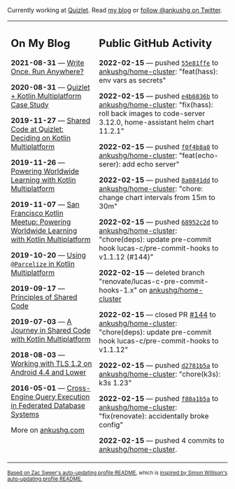 Currently working at [Quizlet](https://quizlet.com/). Read [my blog](https://ankushg.com/) or [follow @ankushg on Twitter](https://twitter.com/ankushg).

<table><tr><td valign="top" width="40%">

## On My Blog
<!-- blog starts -->
**2021-08-31** — [Write Once, Run Anywhere?](https://ankushg.com/posts/write-once-run-anywhere-increment/)

**2020-08-31** — [Quizlet + Kotlin Multiplatform Case Study](https://ankushg.com/posts/quizlet-kotlin-multiplatform-case-study/)

**2019-11-27** — [Shared Code at Quizlet: Deciding on Kotlin Multiplatform](https://ankushg.com/posts/shared-code-kotlin-multiplatform/)

**2019-11-26** — [Powering Worldwide Learning with Kotlin Multiplatform](https://ankushg.com/speaking/droidcon-sf-2019)

**2019-11-07** — [San Francisco Kotlin Meetup: Powering Worldwide Learning with Kotlin Multiplatform](https://ankushg.com/speaking/sf-kotlin-meetup-2019)

**2019-10-20** — [Using `@Parcelize` in Kotlin Multiplatform](https://ankushg.com/posts/multiplatform-parcelize/)

**2019-09-17** — [Principles of Shared Code](https://ankushg.com/speaking/denver-startup-week-2019)

**2019-07-03** — [A Journey in Shared Code with Kotlin Multiplatform](https://ankushg.com/speaking/droidcon-berlin-2019)

**2018-08-03** — [Working with TLS 1.2 on Android 4.4 and Lower](https://ankushg.com/posts/tls-1.2-on-android/)

**2016-05-01** — [Cross-Engine Query Execution in Federated Database Systems](https://ankushg.com/projects/thesis)
<!-- blog ends -->
More on [ankushg.com](https://ankushg.com/)
</td><td valign="top" width="60%">

## Public GitHub Activity
<!-- githubActivity starts -->
**2022-02-15** — pushed [`55e81ffe`](https://github.com/ankushg/home-cluster/commit/55e81ffe7aeb32a5e286e718e324d5561d052670) to [ankushg/home-cluster](https://api.github.com/repos/ankushg/home-cluster): "feat(hass): env vars as secrets"

**2022-02-15** — pushed [`e4b6836b`](https://github.com/ankushg/home-cluster/commit/e4b6836bbee7b3050cae883ddbed3b3f54bf4411) to [ankushg/home-cluster](https://api.github.com/repos/ankushg/home-cluster): "fix(hass): roll back images to code-server 3.12.0, home-assistant helm chart 11.2.1"

**2022-02-15** — pushed [`f0f4b8a0`](https://github.com/ankushg/home-cluster/commit/f0f4b8a078ce57a002e493f6e3a523e8bea0c733) to [ankushg/home-cluster](https://api.github.com/repos/ankushg/home-cluster): "feat(echo-serer): add echo server"

**2022-02-15** — pushed [`8a0841dd`](https://github.com/ankushg/home-cluster/commit/8a0841dd3b3951033f50c58688ddc008f01878a8) to [ankushg/home-cluster](https://api.github.com/repos/ankushg/home-cluster): "chore: change chart intervals from 15m to 30m"

**2022-02-15** — pushed [`68952c2d`](https://github.com/ankushg/home-cluster/commit/68952c2d7d618f6f4ff5acdbe91b670ebefc8d6f) to [ankushg/home-cluster](https://api.github.com/repos/ankushg/home-cluster): "chore(deps): update pre-commit hook lucas-c/pre-commit-hooks to v1.1.12 (#144)"

**2022-02-15** — deleted branch "renovate/lucas-c-pre-commit-hooks-1.x" on [ankushg/home-cluster](https://api.github.com/repos/ankushg/home-cluster)

**2022-02-15** — closed PR [#144](https://github.com/ankushg/home-cluster/pull/144) to [ankushg/home-cluster](https://api.github.com/repos/ankushg/home-cluster): "chore(deps): update pre-commit hook lucas-c/pre-commit-hooks to v1.1.12"

**2022-02-15** — pushed [`d2781b5a`](https://github.com/ankushg/home-cluster/commit/d2781b5ac2513b03ab4368ebb85bdeba9e49383c) to [ankushg/home-cluster](https://api.github.com/repos/ankushg/home-cluster): "chore(k3s): k3s 1.23"

**2022-02-15** — pushed [`f88a1b5a`](https://github.com/ankushg/home-cluster/commit/f88a1b5ae3cfe9925b5f983806ee54657071b489) to [ankushg/home-cluster](https://api.github.com/repos/ankushg/home-cluster): "fix(renovate): accidentally broke config"

**2022-02-15** — pushed 4 commits to [ankushg/home-cluster](https://api.github.com/repos/ankushg/home-cluster).
<!-- githubActivity ends -->
</td></tr></table>

<sub><a href="https://github.com/ZacSweers/ZacSweers">Based on Zac Sweer's auto-updating profile README</a>, which is <a href="https://simonwillison.net/2020/Jul/10/self-updating-profile-readme/">inspired by Simon Willison's auto-updating profile README.</a></sub>